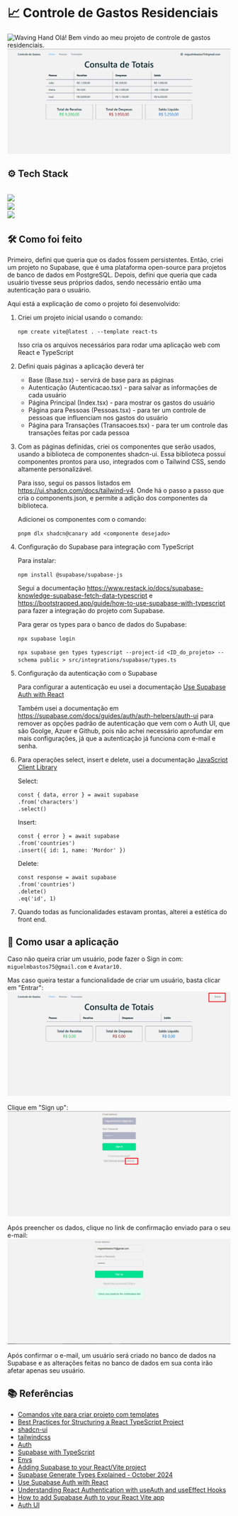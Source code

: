 # 📈 Controle de Gastos Residenciais
<img src="https://raw.githubusercontent.com/Tarikul-Islam-Anik/Animated-Fluent-Emojis/master/Emojis/Hand%20gestures/Waving%20Hand.png" alt="Waving Hand" width="20" height="20" /> Olá! Bem vindo ao meu projeto de controle de gastos residenciais. 
![alt text](image-3.png)

## ⚙️ Tech Stack

<br>

<div>
    <img src="https://skillicons.dev/icons?i=ts"><br>
    <img src="https://skillicons.dev/icons?i=js,tailwindcss,react"><br>
    <img src="https://skillicons.dev/icons?i=supabase,postgres,vite,css">
</div>



## 🛠️ Como foi feito
Primeiro, defini que queria que os dados fossem persistentes. Então, criei um projeto no Supabase, que é uma plataforma open-source para projetos de banco de dados em PostgreSQL. Depois, defini que queria que cada usuário tivesse seus próprios dados, sendo necessário então uma autenticação para o usuário. 

Aqui está a explicação de como o projeto foi desenvolvido:

1. Criei um projeto inicial usando o comando: 

    ```npm create vite@latest . --template react-ts```

    Isso cria os arquivos necessários para rodar uma aplicação web com React e TypeScript


2. Defini quais páginas a aplicação deverá ter

    - Base (Base.tsx) - servirá de base para as páginas
    - Autenticação (Autenticacao.tsx) - para salvar as informações de cada usuário
    - Página Principal (Index.tsx) - para mostrar os gastos do usuário
    - Página para Pessoas (Pessoas.tsx) - para ter um controle de pessoas que influenciam nos gastos do usuário
    - Página para Transações (Transacoes.tsx) - para ter um controle das transações feitas por cada pessoa

3. Com as páginas definidas, criei os componentes que serão usados, usando a biblioteca de componentes shadcn-ui. Essa biblioteca possui componentes prontos para uso, integrados com o Tailwind CSS, sendo altamente personalizável.

    Para isso, segui os passos listados em https://ui.shadcn.com/docs/tailwind-v4. Onde há o passo a passo que cria o components.json, e permite a adição dos componentes da biblioteca.

    Adicionei os componentes com o comando: 

    ```pnpm dlx shadcn@canary add <componente desejado>```

4. Configuração do Supabase para integração com TypeScript

    Para instalar:


    ```npm install @supabase/supabase-js```

    Segui a documentação https://www.restack.io/docs/supabase-knowledge-supabase-fetch-data-typescript e https://bootstrapped.app/guide/how-to-use-supabase-with-typescript para fazer a integração do projeto com Supabase.

    Para gerar os types para o banco de dados do Supabase:

    ```npx supabase login```

    ```npx supabase gen types typescript --project-id <ID_do_projeto> --schema public > src/integrations/supabase/types.ts```

5. Configuração da autenticação com o Supabase

    Para configurar a autenticação eu usei a documentação [Use Supabase Auth with React](https://supabase.com/docs/guides/auth/quickstarts/react)

    Também usei a documentação em https://supabase.com/docs/guides/auth/auth-helpers/auth-ui para remover as opções padrão de autenticação que vem com o Auth UI, que são Goolge, Azuer e Github, pois não achei necessário aprofundar em mais configurações, já que a autenticação já funciona com e-mail e senha.

6. Para operações select, insert e delete, usei a documentação [JavaScript Client Library](https://supabase.com/docs/reference/javascript/introduction)

    Select: 
    ```
    const { data, error } = await supabase
    .from('characters')
    .select()
    ```

    Insert: 
    ```
    const { error } = await supabase
    .from('countries')
    .insert({ id: 1, name: 'Mordor' })
    ```

    Delete: 
    ```
    const response = await supabase
    .from('countries')
    .delete()
    .eq('id', 1)
    ```

7. Quando todas as funcionalidades estavam prontas, alterei a estética do front end.


## 🚀 Como usar a aplicação
Caso não queira criar um usuário, pode fazer o Sign in com: ```miguelmbastos75@gmail.com``` e ```Avatar10.```

Mas caso queira testar a funcionalidade de criar um usuário, basta clicar em "Entrar":
![alt text](image.png)

Clique em "Sign up":
![alt text](image-1.png)

Após preencher os dados, clique no link de confirmação enviado para o seu e-mail:
![alt text](image-2.png)

Após confirmar o e-mail, um usuário será criado no banco de dados na Supabase e as alterações feitas no banco de dados em sua conta irão afetar apenas seu usuário.

## 📚 Referências

- [Comandos vite para criar projeto com templates](https://vite.dev/guide/)
- [Best Practices for Structuring a React TypeScript Project](https://thiraphat-ps-dev.medium.com/best-practices-for-structuring-a-react-typescript-project-f5ee7f9a264e)
- [shadcn-ui](https://ui.shadcn.com/docs/tailwind-v4)
- [tailwindcss](https://tailwindcss.com/docs/installation/using-vite)
- [Auth](https://supabase.com/docs/reference/javascript/auth-signup)
- [Supabase with TypeScript](https://bootstrapped.app/guide/how-to-use-supabase-with-typescript)
- [Envs](https://vite.dev/guide/env-and-mode)
- [Adding Supabase to your React/Vite project](https://medium.com/@compilecrafts/adding-supabase-to-your-react-vite-project-86ce5da9c6c8)
- [Supabase Generate Types Explained - October 2024](https://www.restack.io/docs/supabase-knowledge-supabase-generate-types)
- [Use Supabase Auth with React](https://supabase.com/docs/guides/auth/quickstarts/react)
- [Understanding React Authentication with useAuth and useEffect Hooks](https://dev.to/itselftools/understanding-react-authentication-with-useauth-and-useeffect-hooks-gp5)
- [How to add Supabase Auth to your React Vite app](https://www.parsatajik.com/posts/how-to-add-supabase-auth-to-your-react-vite-app)
- [Auth UI](https://supabase.com/docs/guides/auth/auth-helpers/auth-ui)
